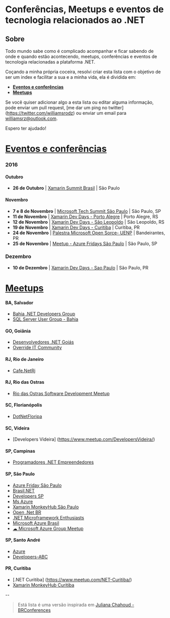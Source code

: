 # Conferências, Meetups e eventos de tecnologia relacionados ao .NET

## Sobre

Todo mundo sabe como é complicado acompanhar e ficar sabendo de onde e quando estão acontecendo, meetups, conferências e eventos de tecnologia relacionadas a plataforma .NET.

Coçando a minha própria coceira, resolvi criar esta lista com o objetivo de ser um index e facilitar a sua e a minha vida, ela é dividida em: 

* **[Eventos e conferências](#eventos-e-conferências)**
* **[Meetups](#meetups)**

Se você quiser adicionar algo a esta lista ou editar alguma informação, pode enviar um pull request, [me dar um ping no twitter] (https://twitter.com/williamsrodz) ou enviar um email para williamsrz@outlook.com.

Espero ter ajudado!

# [Eventos e conferências](#eventos-e-conferências)

### 2016

#### Outubro

* **26 de Outubro** | [Xamarin Summit Brasil](http://xamarinsummit.com.br) | São Paulo

#### Novembro
* **7 e 8 de Novembro** | [Microsoft Tech Summit São Paulo](https://www.microsoft.com/pt-br/techsummit/sao-paulo.aspx) | São Paulo, SP
* **11 de Novembro** | [Xamarin Dev Days - Porto Alegre](https://ti.to/xamarin/dev-days-porto-alegre) | Porto Alegre, RS
* **12 de Novembro** | [Xamarin Dev Days - São Leopoldo](https://ti.to/xamarin/dev-days-sao-leopoldo) | São Leopoldo, RS
* **19 de Novembro** | [Xamarin Dev Days - Curitiba](https://ti.to/xamarin/dev-days-curitiba2) | Curitiba, PR
* **24 de Novembro** | [Palestra Microsoft Open Sorce- UENP](http://www.uenp.edu.br) | Bandeirantes, PR
* **25 de Novembro** | [Meetup - Azure Fridays São Paulo](http://www.meetup.com/pt-BR/azure-friday-sao-paulo/) | São Paulo, SP

### Dezembro
* **10 de Dezembro** | [Xamarin Dev Days - Sao Paulo](https://ti.to/xamarin/dev-days-sao-paulo2) | São Paulo, PR


# [Meetups](#meetups)

#### BA, Salvador
* [Bahia .NET Developers Group](https://www.meetup.com/Bahia-NET-Developers-Group/)
* [SQL Server User Group - Bahia](https://www.meetup.com/SQLServerBahia/)

#### GO, Goiânia
* [Desenvolvedores .NET Goiás](https://www.devgoias.net/)
* [Override IT Community](http://www.meetup.com/pt-BR/Override/)

#### RJ, Rio de Janeiro
* [Cafe.NetRj](https://www.meetup.com/Cafe-NetRj/)

#### RJ, Rio das Ostras
* [Rio das Ostras Software Development Meetup](https://www.meetup.com/Rio-das-Ostras-Software-Development-Meetup/)

#### SC, Florianópolis
* [DotNetFloripa](https://www.meetup.com/DotNetFloripa/)

#### SC, Videira
* [Developers Videira] (https://www.meetup.com/DevelopersVideira/)

#### SP, Campinas
* [Programadores .NET Empreendedores](https://www.meetup.com/Programadores-NET-Empreendedores/)

#### SP, São Paulo
* [Azure Friday São Paulo](https://www.meetup.com/azure-friday-sao-paulo/)
* [Brasil.NET](https://www.meetup.com/Brasil-NET/)
* [Developers SP](https://www.meetup.com/Developers-SP/)
* [Ms Azure](https://www.meetup.com/Ms-Azure/)
* [Xamarin MonkeyHub São Paulo](https://www.meetup.com/Xamarin-Monkey-Hub-Sao-Paulo/)
* [Open .Net BR](https://www.meetup.com/Open-Net-BR/)
* [.NET Microframework Enthusiasts](https://www.meetup.com/NET-Microframework-Enthusiasts/)
* [Microsoft Azure Brasil](https://www.meetup.com/MicrosoftAzureBrasil/)
* [☁ Microsoft Azure Group Meetup](https://www.meetup.com/Microsoft-Azure-Group-Meetup/)

#### SP, Santo André
* [Azure](https://www.meetup.com/meetup-group-SfNmrDWz/)
* [Developers-ABC](https://www.meetup.com/Developers-ABC/)

#### PR, Curitiba
* [.NET Curitiba] (https://www.meetup.com/NET-Curitiba/)
* [Xamarin MonkeyHub Curitiba](https://www.meetup.com/Xamarin-Monkey-Hub-Curitiba/)


--

> Está lista é uma versão inspirada em [Juliana Chahoud - BRConferences](https://github.com/jchahoud/BRConferences)

